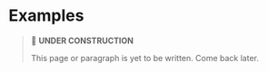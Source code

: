 # Examples

> 🚧 **UNDER CONSTRUCTION**
>
> This page or paragraph is yet to be written. Come back later.
